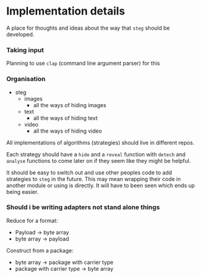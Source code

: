 
# Implementation details

A place for thoughts and ideas about the way that `steg` should be developed.

### Taking input

Planning to use `clap` (command line argument parser) for this

### Organisation

- steg 
  - images
    - all the ways of hiding images
  - text
    - all the ways of hiding text
  - video
    - all the ways of hiding video

All implementations of algorithms (strategies) should live in different repos. 

Each strategy should have a `hide` and a `reveal` function with `detech` and `analyse` functions to come later on if they seem like they might be helpful.

It should be easy to switch out and use other peoples code to add strategies to `steg` in the future. This may mean wrapping their code in another module or using is directly. It will have to been seen which ends up being easier.


### Should i be writing adapters not stand alone things
Reduce for a format:
  - Payload -> byte array
  - byte array -> payload

Construct from a package:
  - byte array -> package with carrier type
  - package with carrier type -> byte array
